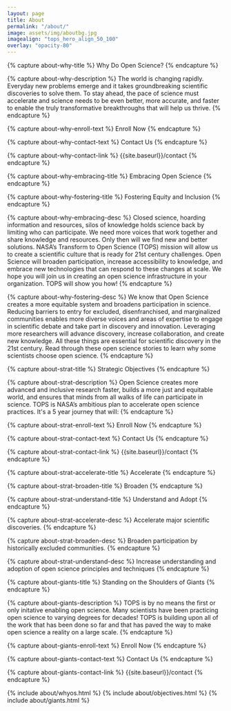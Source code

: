 ```yaml
---
layout: page
title: About
permalink: "/about/"
image: assets/img/aboutbg.jpg
imagealign: "tops_hero_align_50_100"
overlay: "opacity-80"
---
```


<!---FOR EVERYONE-->



<!---START Why Do Open Science-->
<!---Why Do Open Science Title (Plain Text)-->
{% capture about-why-title %}
Why Do Open Science?
{% endcapture %}

<!---Why Do Open Science Description (Markdown)-->
{% capture about-why-description %}
The world is changing rapidly. Everyday new problems emerge and it takes groundbreaking scientific discoveries to solve them. To stay ahead, the pace of science must accelerate and science needs to be even better, more accurate, and faster to enable the truly transformative breakthroughs that will help us thrive.
{% endcapture %}

<!---Why Do Open Science Enroll Button Text-->
{% capture about-why-enroll-text %}
Enroll Now
{% endcapture %}

<!---Why Do Open Science Contact Button Text-->
{% capture about-why-contact-text %}
Contact Us
{% endcapture %}

<!---Why Do Open Science Contact Button Link-->
{% capture about-why-contact-link %}
{{site.baseurl}}/contact
{% endcapture %}

<!---Why Do Open Science / Embracing Title (Plain Text)-->
{% capture about-why-embracing-title %}
Embracing Open Science
{% endcapture %}

<!---Why Do Open Science / Fostering Title (Plain Text)-->
{% capture about-why-fostering-title %}
Fostering Equity and Inclusion
{% endcapture %}

<!---Why Do Open Science / Embracing Description (Markdown)-->
{% capture about-why-embracing-desc %}
Closed science, hoarding information and resources, silos of knowledge holds science back by limiting who can participate. We need more voices that work together and share knowledge and resources. Only then will we find new and better solutions. NASA’s Transform to Open Science (TOPS) mission will allow us to create a scientific culture that is ready for 21st century challenges. Open Science will broaden participation, increase accessibility to knowledge, and embrace new technologies that can respond to these changes at scale. We hope you will join us in creating an open science infrastructure in your organization. TOPS will show you how!
{% endcapture %}

<!---Why Do Open Science / Fostering Description (Markdown)-->
{% capture about-why-fostering-desc %}
We know that Open Science creates a more equitable system and broadens participation in science. Reducing barriers to entry for excluded, disenfranchised, and marginalized communities enables more diverse voices and areas of expertise to engage in scientific debate and take part in discovery and innovation. Leveraging more researchers will advance discovery, increase collaboration, and create new knowledge. All these things are essential for scientific discovery in the 21st century. Read through these open science stories to learn why some scientists choose open science.
{% endcapture %}
<!---END Why Do Open Science-->



<!---START Strategic Objectives-->
<!---Strategic Objectives Title (Plain Text)-->
{% capture about-strat-title %}
Strategic Objectives
{% endcapture %}

<!---Strategic Objectives Description (Markdown)-->
{% capture about-strat-description %}
Open Science creates more advanced and inclusive research faster, builds a more just and equitable world, and ensures that minds from all walks of life can participate in science. TOPS is NASA’s ambitious plan to accelerate open science practices. It's a 5 year journey that will:
{% endcapture %}

<!---Strategic Objectives Enroll Button Text-->
{% capture about-strat-enroll-text %}
Enroll Now
{% endcapture %}

<!---Strategic Objectives Contact Button Text-->
{% capture about-strat-contact-text %}
Contact Us
{% endcapture %}

<!---Strategic Objectives Contact Button Link-->
{% capture about-strat-contact-link %}
{{site.baseurl}}/contact
{% endcapture %}

<!---Strategic Objectives / Accelerate Title (Plain Text)-->
{% capture about-strat-accelerate-title %}
Accelerate
{% endcapture %}

<!---Strategic Objectives / Broaden Title (Plain Text)-->
{% capture about-strat-broaden-title %}
Broaden
{% endcapture %}

<!---Strategic Objectives / Understant and Adopt Title (Plain Text)-->
{% capture about-strat-understand-title %}
Understand and Adopt
{% endcapture %}

<!---Strategic Objectives / Accelerate Description (Plain Text)-->
{% capture about-strat-accelerate-desc %}
Accelerate major scientific discoveries.
{% endcapture %}

<!---Strategic Objectives / Broaden Description (Plain Text)-->
{% capture about-strat-broaden-desc %}
Broaden participation by historically excluded communities.
{% endcapture %}

<!---Strategic Objectives / Understant and Adopt Description (Plain Text)-->
{% capture about-strat-understand-desc %}
Increase understanding and adoption of open science principles and techniques
{% endcapture %}
<!---END Strategic Objectives-->



<!---START Shoulders of Giants-->
<!---START Shoulders of Giants Title (Plain Text)-->
{% capture about-giants-title %}
Standing on the Shoulders of Giants
{% endcapture %}

<!---Shoulders of Giants Description (Markdown)-->
{% capture about-giants-description %}
TOPS is by no means the first or only initative enabling open science. Many scientists have been practicing open science to varying degrees for decades! TOPS is building upon all of the work that has been done so far and that has paved the way to make open science a reality on a large scale.
{% endcapture %}

<!---Shoulders of Giants Enroll Button Text-->
{% capture about-giants-enroll-text %}
Enroll Now
{% endcapture %}

<!---Shoulders of Giants Contact Button Text-->
{% capture about-giants-contact-text %}
Contact Us
{% endcapture %}

<!---Shoulders of Giants Contact Button Link-->
{% capture about-giants-contact-link %}
{{site.baseurl}}/contact
{% endcapture %}
<!---END Shoulders of Giants-->





<!---FOR DEVELOPER ONLY (UNLESS YOU FEEL BRAVE)-->

{% include about/whyos.html %}
{% include about/objectives.html %}
{% include about/giants.html %}